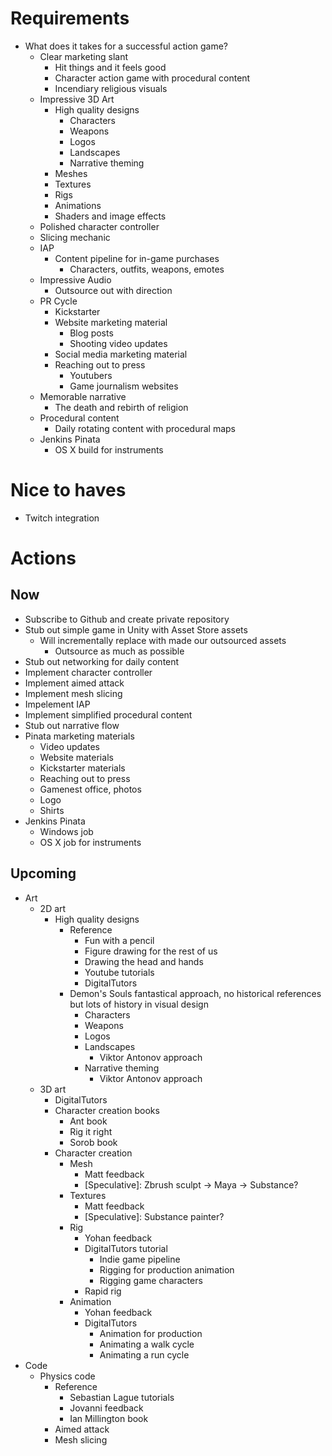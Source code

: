 # Requirements

- What does it takes for a successful action game?
    - Clear marketing slant
        - Hit things and it feels good
        - Character action game with procedural content
        - Incendiary religious visuals
    - Impressive 3D Art
        - High quality designs
            - Characters
            - Weapons
            - Logos
            - Landscapes
            - Narrative theming
        - Meshes
        - Textures
        - Rigs
        - Animations
        - Shaders and image effects
    - Polished character controller
    - Slicing mechanic
    - IAP
        - Content pipeline for in-game purchases
            - Characters, outfits, weapons, emotes
    - Impressive Audio
        - Outsource out with direction
    - PR Cycle
        - Kickstarter
        - Website marketing material
            - Blog posts
            - Shooting video updates
        - Social media marketing material
        - Reaching out to press
            - Youtubers
            - Game journalism websites
    - Memorable narrative
        - The death and rebirth of religion
    - Procedural content
        - Daily rotating content with procedural maps
    - Jenkins Pinata
        - OS X build for instruments

# Nice to haves

- Twitch integration

# Actions

## Now

- Subscribe to Github and create private repository
- Stub out simple game in Unity with Asset Store assets
    - Will incrementally replace with made our outsourced assets
        - Outsource as much as possible
- Stub out networking for daily content
- Implement character controller
- Implement aimed attack
- Implement mesh slicing
- Impelement IAP
- Implement simplified procedural content
- Stub out narrative flow
- Pinata marketing materials
    - Video updates
    - Website materials
    - Kickstarter materials
    - Reaching out to press
    - Gamenest office, photos
    - Logo
    - Shirts
- Jenkins Pinata
    - Windows job
    - OS X job for instruments

## Upcoming

- Art
    - 2D art
        - High quality designs
            - Reference
                - Fun with a pencil
                - Figure drawing for the rest of us
                - Drawing the head and hands
                - Youtube tutorials
                - DigitalTutors
            - Demon's Souls fantastical approach, no historical references but lots of history in visual design
                - Characters
                - Weapons
                - Logos
                - Landscapes
                    - Viktor Antonov approach
                - Narrative theming
                    - Viktor Antonov approach
    - 3D art
        - DigitalTutors
        - Character creation books
            - Ant book
            - Rig it right
            - Sorob book
        - Character creation
            - Mesh
                - Matt feedback
                - [Speculative]: Zbrush sculpt -> Maya -> Substance?
            - Textures
                - Matt feedback
                - [Speculative]: Substance painter?
            - Rig
                - Yohan feedback
                - DigitalTutors tutorial
                    - Indie game pipeline
                    - Rigging for production animation
                    - Rigging game characters
                - Rapid rig
            - Animation
                - Yohan feedback
                - DigitalTutors
                    - Animation for production
                    - Animating a walk cycle
                    - Animating a run cycle
- Code
    - Physics code
        - Reference
            - Sebastian Lague tutorials
            - Jovanni feedback
            - Ian Millington book
        - Aimed attack
        - Mesh slicing
